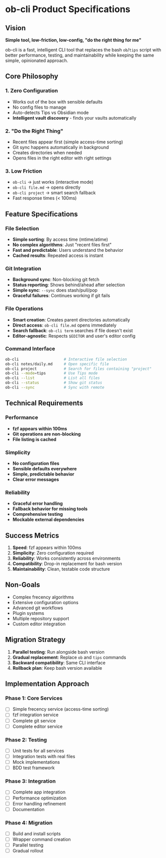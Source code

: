 # ob-cli Product Specifications

## Vision
**Simple tool, low-friction, low-config, "do the right thing for me"**

ob-cli is a fast, intelligent CLI tool that replaces the bash `ob`/`tips` script with better performance, testing, and maintainability while keeping the same simple, opinionated approach.

## Core Philosophy

### 1. **Zero Configuration**
- Works out of the box with sensible defaults
- No config files to manage
- Auto-detects Tips vs Obsidian mode
- **Intelligent vault discovery** - finds your vaults automatically

### 2. **"Do the Right Thing"**
- Recent files appear first (simple access-time sorting)
- Git sync happens automatically in background
- Creates directories when needed
- Opens files in the right editor with right settings

### 3. **Low Friction**
- `ob-cli` → just works (interactive mode)
- `ob-cli file.md` → opens directly
- `ob-cli project` → smart search fallback
- Fast response times (< 100ms)

## Feature Specifications

### File Selection
- **Simple sorting**: By access time (mtime/atime)
- **No complex algorithms**: Just "recent files first"
- **Fast and predictable**: Users understand the behavior
- **Cached results**: Repeated access is instant

### Git Integration
- **Background sync**: Non-blocking git fetch
- **Status reporting**: Shows behind/ahead after selection
- **Simple sync**: `--sync` does stash/pull/pop
- **Graceful failures**: Continues working if git fails

### File Operations
- **Smart creation**: Creates parent directories automatically
- **Direct access**: `ob-cli file.md` opens immediately
- **Search fallback**: `ob-cli term` searches if file doesn't exist
- **Editor-agnostic**: Respects `$EDITOR` and user's editor config

### Command Interface
```bash
ob-cli                    # Interactive file selection
ob-cli notes/daily.md     # Open specific file
ob-cli project            # Search for files containing "project"
ob-cli --mode=tips        # Use Tips mode
ob-cli --list             # List all files
ob-cli --status           # Show git status
ob-cli --sync             # Sync with remote
```

## Technical Requirements

### Performance
- **fzf appears within 100ms**
- **Git operations are non-blocking**
- **File listing is cached**

### Simplicity
- **No configuration files**
- **Sensible defaults everywhere**
- **Simple, predictable behavior**
- **Clear error messages**

### Reliability
- **Graceful error handling**
- **Fallback behavior for missing tools**
- **Comprehensive testing**
- **Mockable external dependencies**

## Success Metrics

1. **Speed**: fzf appears within 100ms
2. **Simplicity**: Zero configuration required
3. **Reliability**: Works consistently across environments
4. **Compatibility**: Drop-in replacement for bash version
5. **Maintainability**: Clean, testable code structure

## Non-Goals

- Complex frecency algorithms
- Extensive configuration options
- Advanced git workflows
- Plugin systems
- Multiple repository support
- Custom editor integration

## Migration Strategy

1. **Parallel testing**: Run alongside bash version
2. **Gradual replacement**: Replace `ob` and `tips` commands
3. **Backward compatibility**: Same CLI interface
4. **Rollback plan**: Keep bash version available

## Implementation Approach

### Phase 1: Core Services
- [ ] Simple frecency service (access-time sorting)
- [ ] fzf integration service
- [ ] Complete git service
- [ ] Complete editor service

### Phase 2: Testing
- [ ] Unit tests for all services
- [ ] Integration tests with real files
- [ ] Mock implementations
- [ ] BDD test framework

### Phase 3: Integration
- [ ] Complete app integration
- [ ] Performance optimization
- [ ] Error handling refinement
- [ ] Documentation

### Phase 4: Migration
- [ ] Build and install scripts
- [ ] Wrapper command creation
- [ ] Parallel testing
- [ ] Gradual rollout